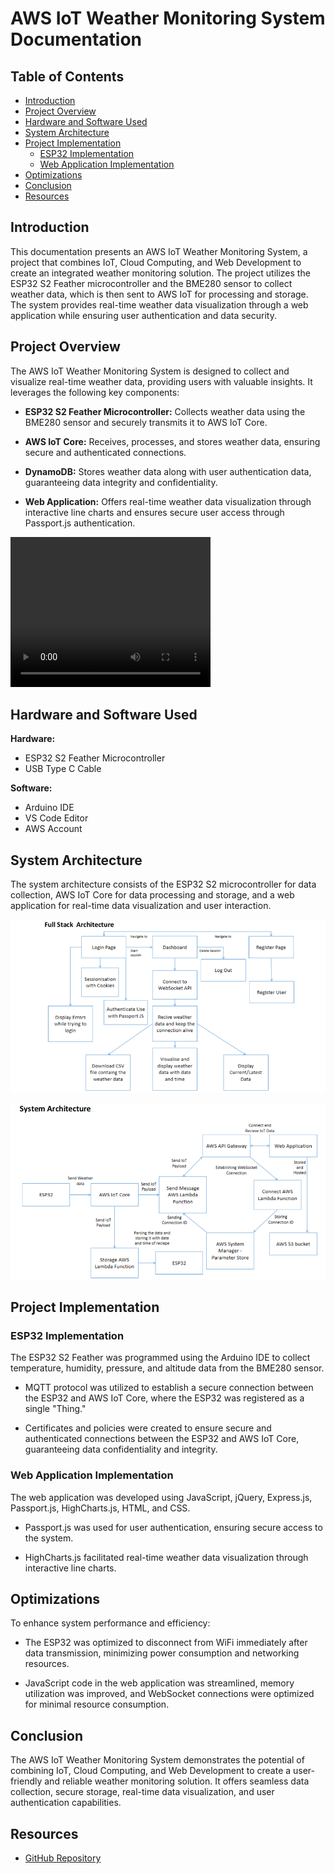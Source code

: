 # AWS IoT Weather Monitoring System Documentation

## Table of Contents
- [Introduction](#introduction)
- [Project Overview](#project-overview)
- [Hardware and Software Used](#hardware-and-software-used)
- [System Architecture](#system-architecture)
- [Project Implementation](#project-implementation)
  - [ESP32 Implementation](#esp32-implementation)
  - [Web Application Implementation](#web-application-implementation)
- [Optimizations](#optimizations)
- [Conclusion](#conclusion)
- [Resources](#resources)

## Introduction

This documentation presents an AWS IoT Weather Monitoring System, a project that combines IoT, Cloud Computing, and Web Development to create an integrated weather monitoring solution. The project utilizes the ESP32 S2 Feather microcontroller and the BME280 sensor to collect weather data, which is then sent to AWS IoT for processing and storage. The system provides real-time weather data visualization through a web application while ensuring user authentication and data security.

## Project Overview

The AWS IoT Weather Monitoring System is designed to collect and visualize real-time weather data, providing users with valuable insights. It leverages the following key components:

- **ESP32 S2 Feather Microcontroller:** Collects weather data using the BME280 sensor and securely transmits it to AWS IoT Core.

- **AWS IoT Core:** Receives, processes, and stores weather data, ensuring secure and authenticated connections.

- **DynamoDB:** Stores weather data along with user authentication data, guaranteeing data integrity and confidentiality.

- **Web Application:** Offers real-time weather data visualization through interactive line charts and ensures secure user access through Passport.js authentication.

<video width="320" height="240" controls>
  <source src="./video.mp4" type="video/mp4">
  Your browser does not support the video tag.
</video>

## Hardware and Software Used

**Hardware:**
- ESP32 S2 Feather Microcontroller
- USB Type C Cable

**Software:**
- Arduino IDE
- VS Code Editor
- AWS Account

## System Architecture

The system architecture consists of the ESP32 S2 microcontroller for data collection, AWS IoT Core for data processing and storage, and a web application for real-time data visualization and user interaction.

![System Architecture](https://github.com/saptajitbanerjee/AWS-IoT-Weather-Monitoring-System/blob/main/full_stack_architecture.png)

![Full Stack Architecture](https://github.com/saptajitbanerjee/AWS-IoT-Weather-Monitoring-System/blob/main/system_architecture.png)

## Project Implementation

### ESP32 Implementation

The ESP32 S2 Feather was programmed using the Arduino IDE to collect temperature, humidity, pressure, and altitude data from the BME280 sensor.

- MQTT protocol was utilized to establish a secure connection between the ESP32 and AWS IoT Core, where the ESP32 was registered as a single "Thing."

- Certificates and policies were created to ensure secure and authenticated connections between the ESP32 and AWS IoT Core, guaranteeing data confidentiality and integrity.

### Web Application Implementation

The web application was developed using JavaScript, jQuery, Express.js, Passport.js, HighCharts.js, HTML, and CSS.

- Passport.js was used for user authentication, ensuring secure access to the system.

- HighCharts.js facilitated real-time weather data visualization through interactive line charts.

## Optimizations

To enhance system performance and efficiency:

- The ESP32 was optimized to disconnect from WiFi immediately after data transmission, minimizing power consumption and networking resources.

- JavaScript code in the web application was streamlined, memory utilization was improved, and WebSocket connections were optimized for minimal resource consumption.

## Conclusion

The AWS IoT Weather Monitoring System demonstrates the potential of combining IoT, Cloud Computing, and Web Development to create a user-friendly and reliable weather monitoring solution. It offers seamless data collection, secure storage, real-time data visualization, and user authentication capabilities.

## Resources

- [GitHub Repository](https://github.com/saptajitbanerjee/AWS-IoT-Weather-Monitoring-System)
